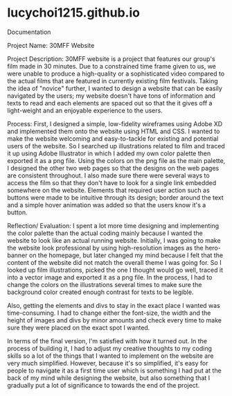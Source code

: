 # lucychoi1215.github.io

Documentation

Project Name: 30MFF Website

Project Description: 30MFF website is a project that features our group's film made in 30 minutes. Due to a constrained time frame given to us, we were unable to produce a high-quality or a sophisticated video compared to the actual films that are featured in currently existing film festivals. Taking the idea of "novice" further, I wanted to design a website that can be easily navigated by the users; my website doesn't have tons of information and texts to read and each elements are spaced out so that the it gives off a light-weight and an enjoyable experience to the users.

Process: First, I designed a simple, low-fidelity wireframes using Adobe XD and implemented them onto the website using HTML and CSS. I wanted to make the website welcoming and easy-to-tackle for existing and potential users of the website. So I searched up illustrations related to film and traced it up using Adobe Illustrator in which I added my own color palette then exported it as a png file. Using the colors on the png file as the main palette, I designed the other two web pages so that the designs on the web pages are consistent throughout. I also made sure there were several ways to access the film so that they don't have to look for a single link embedded somewhere on the website. Elements that required user action such as buttons were made to be intuitive through its design; border around the text and a simple hover animation was added so that the users know it's a button.

Reflection/ Evaluation: I spent a lot more time designing and implementing the color palette than the actual coding mainly because I wanted the website to look like an actual running website. Initially, I was going to make the website look professional by using high-resolution images as the hero-banner on the homepage, but later changed my mind because I felt that the content of the website did not match the overall theme I was going for. So I looked up film illustrations, picked the one I thought would go well, traced it into a vector image and exported it as a png file. In the process, I had to change the colors on the illustrations several times to make sure the background color created enough contrast for texts to be legible. 

Also, getting the elements and divs to stay in the exact place I wanted was time-consuming. I had to change either the font-size, the width and the height of images and divs by minor amounts and check every time to make sure they were placed on the exact spot I wanted. 

In terms of the final version, I'm satisfied with how it turned out. In the process of building it, I had to adjust my creative thoughts to my coding skills so a lot of the things that I wanted to implement on the website are very much simplified. However, because it's so simplified, it's easy for people to navigate it as a first time user which is something I had put at the back of my mind while designing the website, but also something that I gradually put a lot of significance to towards the end of the project.